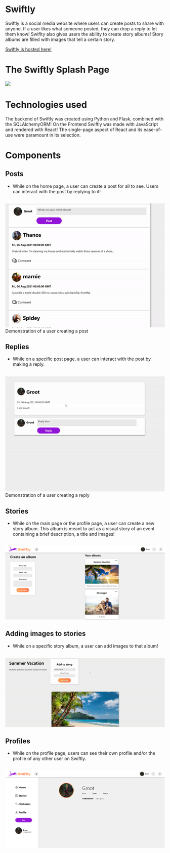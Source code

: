 # Swiftly

Swiftly is a social media website where users can create posts to share with anyone. If a user likes what someone posted, they can drop a reply to let them know! Swiflty also gives users the ability to create story albums! Story albums are filled with images that tell a certain story.  

[Swiftly is hosted here!](https://theswiftlyapp.herokuapp.com/)

# The Swiftly Splash Page
![](https://github.com/Machaelmus/Swiftly/blob/main/SwiftlyHomePage.PNG)

# Technologies used
The backend of Swiftly was created using Python and Flask, combined with the SQLAlchemyORM! On the Frontend Swiftly was made with JavaScript and rendered with React! The single-page aspect of React and its ease-of-use were paramount in its selection. 

# Components
## Posts
  - While on the home page, a user can create a post for all to see. Users can interact with the post by replying to it!
##
![](https://github.com/Machaelmus/Swiftly/blob/main/MakingAPostGIF.gif)\
Demonstration of a user creating a post

## Replies
  - While on a specific post page, a user can interact with the post by making a reply.
##
![](https://github.com/Machaelmus/Swiftly/blob/main/MakingAReplyGIF.gif)\
Demonstration of a user creating a reply

## Stories
  - While on the main page or the profile page, a user can create a new story album. This album is meant to act as a visual story of an event containing a brief description, a title and images!
## 
![](https://github.com/Machaelmus/Swiftly/blob/main/SwiftlyAlbums.PNG)

## Adding images to stories
  - While on a specific story album, a user can add images to that album! 
## 
![](https://github.com/Machaelmus/Swiftly/blob/main/CreatingAnImage.gif)

## Profiles
  - While on the profile page, users can see their own profile and/or the profile of any other user on Swiftly.
##
![](https://github.com/Machaelmus/Swiftly/blob/main/SwiftlyUserProfile.PNG)
